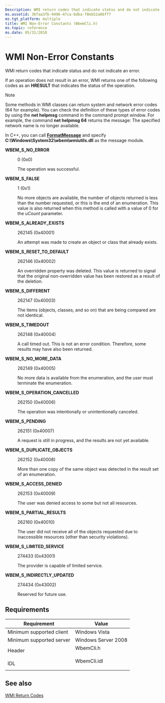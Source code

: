 ```yaml
---
Description: WMI return codes that indicate status and do not indicate an error.
ms.assetid: 36faa3fb-9496-47ca-bdba-f8eb52a06ff7
ms.tgt_platform: multiple
title: WMI Non-Error Constants (WbemCli.h)
ms.topic: reference
ms.date: 05/31/2018
---
```


# WMI Non-Error Constants

WMI return codes that indicate status and do not indicate an error.

If an operation does not result in an error, WMI returns one of the following codes as an **HRESULT** that indicates the status of the operation.

> [!Note]  
> Some methods in WMI classes can return system and network error codes (64 for example). You can check the definition of these types of error codes by using the **net helpmsg** command in the command prompt window. For example, the command **net helpmsg 64** returns the message: The specified network name is no longer available.

 

In C++, you can call [**FormatMessage**](/windows/desktop/api/winbase/nf-winbase-formatmessage) and specify **C:\\Windows\\System32\\wbem\\wmiutils.dll** as the message module.

<dl> <dt>

<span id="WBEM_S_NO_ERROR"></span><span id="wbem_s_no_error"></span>**WBEM\_S\_NO\_ERROR**
</dt> <dd> <dl> <dt>

0 (0x0)
</dt> <dt>



The operation was successful.


</dt> </dl> </dd> <dt>

<span id="WBEM_S_FALSE"></span><span id="wbem_s_false"></span>**WBEM\_S\_FALSE**
</dt> <dd> <dl> <dt>

1 (0x1)
</dt> <dt>



No more objects are available, the number of objects returned is less than the number requested, or this is the end of an enumeration. This value is also returned when this method is called with a value of 0 for the *uCount* parameter.


</dt> </dl> </dd> <dt>

<span id="WBEM_S_ALREADY_EXISTS"></span><span id="wbem_s_already_exists"></span>**WBEM\_S\_ALREADY\_EXISTS**
</dt> <dd> <dl> <dt>

262145 (0x40001)
</dt> <dt>



An attempt was made to create an object or class that already exists.


</dt> </dl> </dd> <dt>

<span id="WBEM_S_RESET_TO_DEFAULT"></span><span id="wbem_s_reset_to_default"></span>**WBEM\_S\_RESET\_TO\_DEFAULT**
</dt> <dd> <dl> <dt>

262146 (0x40002)
</dt> <dt>



An overridden property was deleted. This value is returned to signal that the original non-overridden value has been restored as a result of the deletion.


</dt> </dl> </dd> <dt>

<span id="WBEM_S_DIFFERENT"></span><span id="wbem_s_different"></span>**WBEM\_S\_DIFFERENT**
</dt> <dd> <dl> <dt>

262147 (0x40003)
</dt> <dt>



The items (objects, classes, and so on) that are being compared are not identical.


</dt> </dl> </dd> <dt>

<span id="WBEM_S_TIMEDOUT"></span><span id="wbem_s_timedout"></span>**WBEM\_S\_TIMEDOUT**
</dt> <dd> <dl> <dt>

262148 (0x40004)
</dt> <dt>



A call timed out. This is not an error condition. Therefore, some results may have also been returned.


</dt> </dl> </dd> <dt>

<span id="WBEM_S_NO_MORE_DATA"></span><span id="wbem_s_no_more_data"></span>**WBEM\_S\_NO\_MORE\_DATA**
</dt> <dd> <dl> <dt>

262149 (0x40005)
</dt> <dt>



No more data is available from the enumeration, and the user must terminate the enumeration.


</dt> </dl> </dd> <dt>

<span id="WBEM_S_OPERATION_CANCELLED"></span><span id="wbem_s_operation_cancelled"></span>**WBEM\_S\_OPERATION\_CANCELLED**
</dt> <dd> <dl> <dt>

262150 (0x40006)
</dt> <dt>



The operation was intentionally or unintentionally canceled.


</dt> </dl> </dd> <dt>

<span id="WBEM_S_PENDING"></span><span id="wbem_s_pending"></span>**WBEM\_S\_PENDING**
</dt> <dd> <dl> <dt>

262151 (0x40007)
</dt> <dt>



A request is still in progress, and the results are not yet available.


</dt> </dl> </dd> <dt>

<span id="WBEM_S_DUPLICATE_OBJECTS"></span><span id="wbem_s_duplicate_objects"></span>**WBEM\_S\_DUPLICATE\_OBJECTS**
</dt> <dd> <dl> <dt>

262152 (0x40008)
</dt> <dt>



More than one copy of the same object was detected in the result set of an enumeration.


</dt> </dl> </dd> <dt>

<span id="WBEM_S_ACCESS_DENIED"></span><span id="wbem_s_access_denied"></span>**WBEM\_S\_ACCESS\_DENIED**
</dt> <dd> <dl> <dt>

262153 (0x40009)
</dt> <dt>



The user was denied access to some but not all resources.


</dt> </dl> </dd> <dt>

<span id="WBEM_S_PARTIAL_RESULTS"></span><span id="wbem_s_partial_results"></span>**WBEM\_S\_PARTIAL\_RESULTS**
</dt> <dd> <dl> <dt>

262160 (0x40010)
</dt> <dt>



The user did not receive all of the objects requested due to inaccessible resources (other than security violations).


</dt> </dl> </dd> <dt>

<span id="WBEM_S_LIMITED_SERVICE"></span><span id="wbem_s_limited_service"></span>**WBEM\_S\_LIMITED\_SERVICE**
</dt> <dd> <dl> <dt>

274433 (0x43001)
</dt> <dt>



The provider is capable of limited service.


</dt> </dl> </dd> <dt>

<span id="WBEM_S_INDIRECTLY_UPDATED"></span><span id="wbem_s_indirectly_updated"></span>**WBEM\_S\_INDIRECTLY\_UPDATED**
</dt> <dd> <dl> <dt>

274434 (0x43002)
</dt> <dt>



Reserved for future use.


</dt> </dl> </dd> </dl>

## Requirements



| Requirement | Value |
|-------------------------------------|----------------------------------------------------------------------------------------|
| Minimum supported client<br/> | Windows Vista<br/>                                                               |
| Minimum supported server<br/> | Windows Server 2008<br/>                                                         |
| Header<br/>                   | <dl> <dt>WbemCli.h</dt> </dl>   |
| IDL<br/>                      | <dl> <dt>WbemCli.idl</dt> </dl> |



## See also

<dl> <dt>

[WMI Return Codes](wmi-return-codes.md)
</dt> </dl>

 


